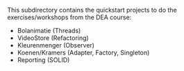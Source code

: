 This subdirectory contains the quickstart projects to do the exercises/workshops from the DEA course:
* Bolanimatie (Threads)
* VideoStore (Refactoring)
* Kleurenmenger (Observer)
* Koenen/Kramers (Adapter, Factory, Singleton)
* Reporting (SOLID)
